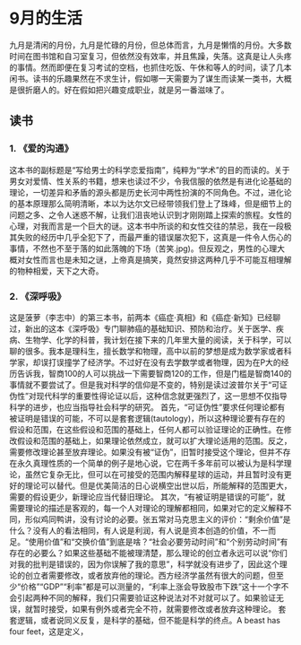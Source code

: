 # 9月的生活
九月是清闲的月份，九月是忙碌的月份，但总体而言，九月是懒惰的月份。大多数时间在图书馆和自习室复习，但依然没有效率，并且焦躁，失落。这真是让人头疼的事情。然而即便在复习考试的空档，也抓住吃饭、午休和等人的时间，读了几本闲书。读书的乐趣果然在不求生计，假如哪一天需要为了谋生而读某一类书，大概是很折磨人的。好在假如把兴趣变成职业，就是另一番滋味了。
## 读书
 ### 1.  **《爱的沟通》** 
这本书的副标题是“写给男士的科学恋爱指南”，纯粹为“学术”的目的而读的。关于男女对爱情、性关系的书籍，想来也读过不少，令我信服的依然是有进化论基础的理论，一切差异和矛盾的源头都是历史长河中两性扮演的不同角色。不过，进化论的基本原理那么简明清晰，本以为达尔文已经带领我们登上了珠峰，但是细节上的问题之多、之令人迷惑不解，让我们沮丧地认识到才刚刚踏上探索的旅程。女性的心理，对我而言是一个巨大的谜。这本书中所谈的和女性交往的禁忌，我在一段极其失败的经历中几乎全犯下了，而最严重的错误屡次犯下，这真是一件令人伤心的事情，不然也不至于落的如此落魄的下场（苦笑.jpg)。但反观之，男性的心理大概对女性而言也是未知之谜，上帝真是搞笑，竟然安排这两种几乎不可能互相理解的物种相爱，天下之大奇。
 ### 2. **《深呼吸》** 
这是菠萝（李志中）的第三本书，前两本《癌症·真相》和《癌症·新知》已经聊过，新出的这本《深呼吸》专门聊肺癌的基础知识、预防和治疗。关于医学、疾病、生物学、化学的科普，我计划在接下来的几年里大量的阅读，关于科学，可以聊的很多。我本是理科生，擅长数学和物理，高中以前的梦想是成为数学家或者科学家，却误打误撞学了经济学。不过好在没有去学数学或者物理，因为在P大的经历告诉我，智商100的人可以挑战一下需要智商120的工作，但是门槛是智商140的事情就不要尝试了。但是我对科学的信仰是不变的，特别是读过波普尔关于“可证伪性”对现代科学的重要性得论证以后，这种信念就更强烈了，这一思想不仅指导科学的进步，也应当指导社会科学的研究。
首先，“可证伪性”要求任何理论都有被证明是错误的可能，不可以是套套逻辑(tautology)，所以这种理论要有存在的假设和范围，在这些假设和范围的基础上，任何人都可以验证理论的正确性。在修改假设和范围的基础上，如果理论依然成立，就可以扩大理论适用的范围。反之，需要修改理论甚至放弃理论。如果没有被“证伪”，旧暂时接受这个理论，但并不存在永久真理性质的一个简单的例子是地心说，它在两千多年前可以被认为是科学理论，虽然它复杂无比，但可以在可接受的范围内解释星球的运动，并且暂时没有更好的理论可以替代。但是优美简洁的日心说横空出世以后，所能解释的范围更大，需要的假设更少，新理论应当代替旧理论。
其次，“有被证明是错误的可能”，就需要理论的描述是客观的，每一个人对理论的理解都相同，如果对它的定义解释不同，形似鸡同鸭讲，没有讨论的必要。张五常对马克思主义的评价：“剩余价值”是什么？没有人的看法相同，有人说是利润，有人说是资本创造的价值，不一而足。“使用价值”和“交换价值”到底是啥？“社会必要劳动时间”和“个别劳动时间”有存在的必要么？如果这些基础不能被理清楚，那么理论的创立者永远可以说“你们对我的批判是错误的，因为你误解了我的意思”，科学就没有进步了，因此这个理论的创立者需要修改，或者放弃他的理论。西方经济学虽然有很大的问题，但至少“价格”“GDP”“利率”都是可以测量的，“利率上涨会导致股市下跌”这十一个字不会引起两种不同的解释，我们只需要验证这种说法对不对就可以了。如果验证无误，就暂时接受，如果有例外或者完全不符，就需要修改或者放弃这种理论。
套套逻辑，或者说同义反复，是科学的基础，但不能是科学的终点。A beast has four feet，这是定义，

<!--stackedit_data:
eyJoaXN0b3J5IjpbLTE5NjI5MzY5NzAsMTQ1MDI1ODI5LDk3OD
UyNDczXX0=
-->